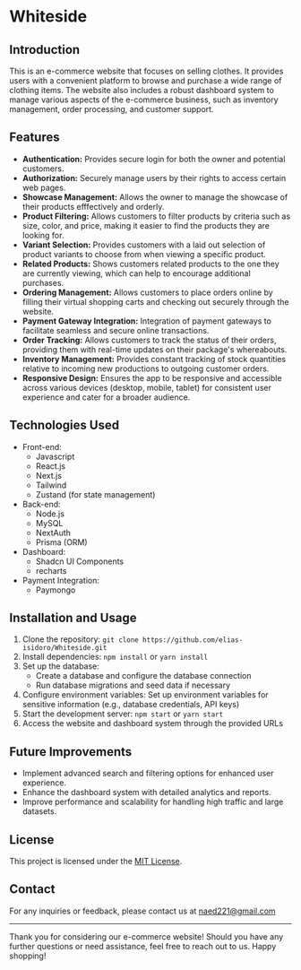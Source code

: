 # Whiteside

## Introduction

This is an e-commerce website that focuses on selling clothes. It provides users with a convenient platform to browse and purchase a wide range of clothing items. The website also includes a robust dashboard system to manage various aspects of the e-commerce business, such as inventory management, order processing, and customer support.

## Features

- **Authentication:** Provides secure login for both the owner and potential customers.
- **Authorization:** Securely manage users by their rights to access certain web pages.
- **Showcase Management:** Allows the owner to manage the showcase of their products efffectively and orderly.
- **Product Filtering:** Allows customers to filter products by criteria such as size, color, and price, making it easier to find the products they are looking for.
- **Variant Selection:** Provides customers with a laid out selection of product variants to choose from when viewing a specific product.
- **Related Products:** Shows customers related products to the one they are currently viewing, which can help to encourage additional purchases.
- **Ordering Management:** Allows customers to place orders online by filling their virtual shopping carts and checking out securely through the website.
- **Payment Gateway Integration:** Integration of payment gateways to facilitate seamless and secure online transactions.
- **Order Tracking:** Allows customers to track the status of their orders, providing them with real-time updates on their package's whereabouts.
- **Inventory Management:** Provides constant tracking of stock quantities relative to incoming new productions to outgoing customer orders.
- **Responsive Design:** Ensures the app to be responsive and accessible across various devices (desktop, mobile, tablet) for consistent user experience and cater for a broader audience.

## Technologies Used

- Front-end:
  - Javascript
  - React.js
  - Next.js
  - Tailwind
  - Zustand (for state management)
- Back-end:
  - Node.js
  - MySQL
  - NextAuth 
  - Prisma (ORM)
- Dashboard:
  - Shadcn UI Components
  - recharts
- Payment Integration:
  - Paymongo

## Installation and Usage

1. Clone the repository: `git clone https://github.com/elias-isidoro/Whiteside.git`
2. Install dependencies: `npm install` or `yarn install`
3. Set up the database:
   - Create a database and configure the database connection
   - Run database migrations and seed data if necessary
4. Configure environment variables: Set up environment variables for sensitive information (e.g., database credentials, API keys)
5. Start the development server: `npm start` or `yarn start`
6. Access the website and dashboard system through the provided URLs

## Future Improvements

- Implement advanced search and filtering options for enhanced user experience.
- Enhance the dashboard system with detailed analytics and reports.
- Improve performance and scalability for handling high traffic and large datasets.

## License

This project is licensed under the [MIT License](LICENSE.md).

## Contact

For any inquiries or feedback, please contact us at naed221@gmail.com

---

Thank you for considering our e-commerce website! Should you have any further questions or need assistance, feel free to reach out to us. Happy shopping!